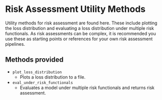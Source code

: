 # Risk Assessment Utility Methods
Utility methods for risk assessment are found here. These include plotting the loss distribution and evaluating a loss distribution under multiple risk functionals. As risk assessments can be complex, it is recommended you use these as starting points or references for your own risk assessment pipelines.

## Methods provided
- ```plot_loss_distribution```
    - Plots a loss distribution to a file.
- ```eval_under_risk_functionals```
    - Evaluates a model under multiple risk functionals and returns risk assessment.
